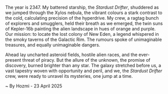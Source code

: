 
The year is 2347.  My battered starship, the *Stardust Drifter*, shuddered as we jumped through the Xylos nebula, the vibrant colours a stark contrast to the cold, calculating precision of the hyperdrive.  My crew, a ragtag bunch of explorers and smugglers, held their breath as we emerged, the twin suns of Kepler-16b painting the alien landscape in hues of orange and purple.  Our mission: to locate the lost colony of New Eden, a legend whispered in the smoky taverns of the Galactic Rim.  The rumours spoke of unimaginable treasures, and equally unimaginable dangers.

Ahead lay uncharted asteroid fields, hostile alien races, and the ever-present threat of piracy.  But the allure of the unknown, the promise of discovery, burned brighter than any star.  The galaxy stretched before us, a vast tapestry woven with opportunity and peril, and we, the *Stardust Drifter* crew, were ready to unravel its mysteries, one jump at a time.

~ By Hozmi - 23 April 2025
